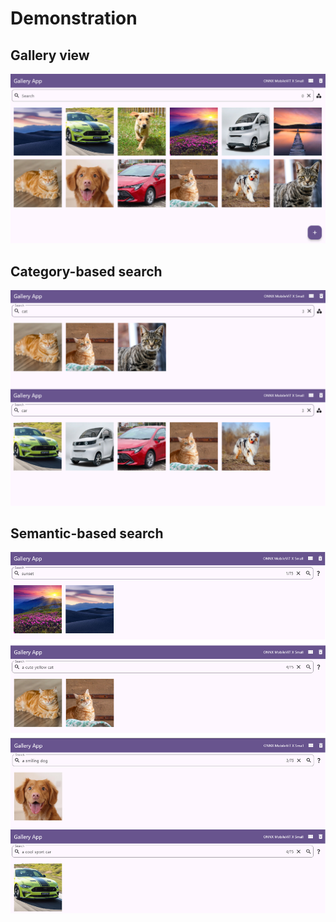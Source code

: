 # Demonstration

## Gallery view

![alt text](demo_assets/image.png)

## Category-based search

![alt text](demo_assets/image_2.png)

## Semantic-based search

![alt text](demo_assets/image_3.png)